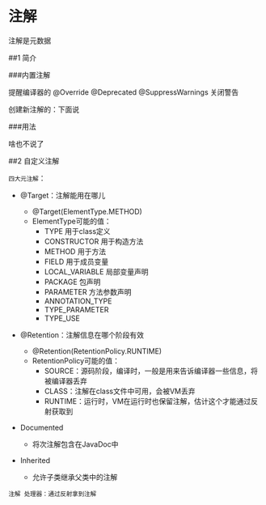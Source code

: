注解
=============================

注解是元数据

##1 简介

###内置注解

提醒编译器的
@Override
@Deprecated
@SuppressWarnings 关闭警告


创建新注解的：下面说


###用法

啥也不说了


##2 自定义注解

`四大元注解`：

* @Target：注解能用在哪儿
    * @Target(ElementType.METHOD)
    * ElementType可能的值：
        * TYPE          用于class定义
        * CONSTRUCTOR   用于构造方法
        * METHOD        用于方法
        * FIELD         用于成员变量
        * LOCAL_VARIABLE 局部变量声明
        * PACKAGE       包声明
        * PARAMETER    方法参数声明
        * ANNOTATION_TYPE
        * TYPE_PARAMETER
        * TYPE_USE


* @Retention：注解信息在哪个阶段有效
    * @Retention(RetentionPolicy.RUNTIME)
    * RetentionPolicy可能的值：
        * SOURCE：源码阶段，编译时，一般是用来告诉编译器一些信息，将被编译器丢弃
        * CLASS：注解在class文件中可用，会被VM丢弃
        * RUNTIME：运行时，VM在运行时也保留注解，估计这个才能通过反射获取到


* Documented
	* 将次注解包含在JavaDoc中
	
* Inherited
	* 允许子类继承父类中的注解


`注解 处理器：通过反射拿到注解`





